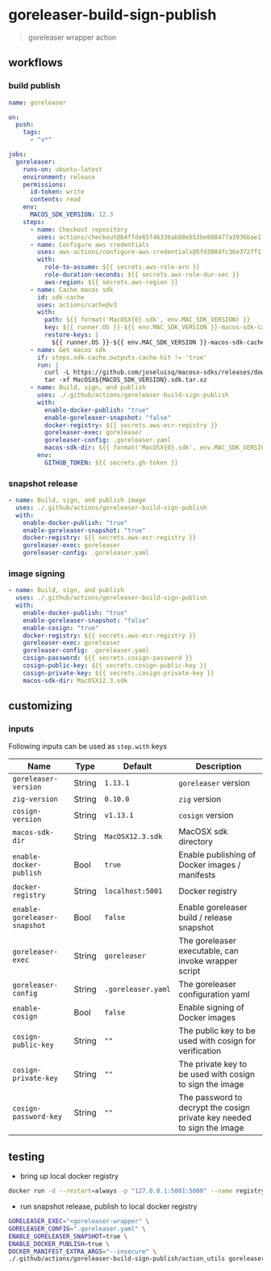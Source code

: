 # goreleaser-build-sign-publish

> goreleaser wrapper action

## workflows

### build publish

```yaml
name: goreleaser

on:
  push:
    tags:
      - "v*"

jobs:
  goreleaser:
    runs-on: ubuntu-latest
    environment: release
    permissions:
      id-token: write
      contents: read
    env:
      MACOS_SDK_VERSION: 12.3
    steps:
      - name: Checkout repository
        uses: actions/checkout@b4ffde65f46336ab88eb53be808477a3936bae11 # v4.1.1
      - name: Configure aws credentials
        uses: aws-actions/configure-aws-credentials@5fd3084fc36e372ff1fff382a39b10d03659f355 # v2.2.0
        with:
          role-to-assume: ${{ secrets.aws-role-arn }}
          role-duration-seconds: ${{ secrets.aws-role-dur-sec }}
          aws-region: ${{ secrets.aws-region }}
      - name: Cache macos sdk
        id: sdk-cache
        uses: actions/cache@v3
        with:
          path: ${{ format('MacOSX{0}.sdk', env.MAC_SDK_VERSION) }}
          key: ${{ runner.OS }}-${{ env.MAC_SDK_VERSION }}-macos-sdk-cache-${{ hashFiles('**/SDKSettings.json') }}
          restore-keys: |
            ${{ runner.OS }}-${{ env.MAC_SDK_VERSION }}-macos-sdk-cache-
      - name: Get macos sdk
        if: steps.sdk-cache.outputs.cache-hit != 'true'
        run: |
          curl -L https://github.com/joseluisq/macosx-sdks/releases/download/${MACOS_SDK_VERSION}/MacOSX${MACOS_SDK_VERSION}.sdk.tar.xz > MacOSX${MACOS_SDK_VERSION}.sdk.tar.xz
          tar -xf MacOSX${MACOS_SDK_VERSION}.sdk.tar.xz
      - name: Build, sign, and publish
        uses: ./.github/actions/goreleaser-build-sign-publish
        with:
          enable-docker-publish: "true"
          enable-goreleaser-snapshot: "false"
          docker-registry: ${{ secrets.aws-ecr-registry }}
          goreleaser-exec: goreleaser
          goreleaser-config: .goreleaser.yaml
          macos-sdk-dir: ${{ format('MacOSX{0}.sdk', env.MAC_SDK_VERSION) }}
        env:
          GITHUB_TOKEN: ${{ secrets.gh-token }}
```

### snapshot release

```yaml
- name: Build, sign, and publish image
  uses: ./.github/actions/goreleaser-build-sign-publish
  with:
    enable-docker-publish: "true"
    enable-goreleaser-snapshot: "true"
    docker-registry: ${{ secrets.aws-ecr-registry }}
    goreleaser-exec: goreleaser
    goreleaser-config: .goreleaser.yaml
```

### image signing

```yaml
- name: Build, sign, and publish
  uses: ./.github/actions/goreleaser-build-sign-publish
  with:
    enable-docker-publish: "true"
    enable-goreleaser-snapshot: "false"
    enable-cosign: "true"
    docker-registry: ${{ secrets.aws-ecr-registry }}
    goreleaser-exec: goreleaser
    goreleaser-config: .goreleaser.yaml
    cosign-password: ${{ secrets.cosign-password }}
    cosign-public-key: ${{ secrets.cosign-public-key }}
    cosign-private-key: ${{ secrets.cosign-private-key }}
    macos-sdk-dir: MacOSX12.3.sdk
```

## customizing

### inputs

Following inputs can be used as `step.with` keys

| Name                         | Type   | Default            | Description                                                             |
| ---------------------------- | ------ | ------------------ | ----------------------------------------------------------------------- |
| `goreleaser-version`         | String | `1.13.1`           | `goreleaser` version                                                    |
| `zig-version`                | String | `0.10.0`           | `zig` version                                                           |
| `cosign-version`             | String | `v1.13.1`          | `cosign` version                                                        |
| `macos-sdk-dir`              | String | `MacOSX12.3.sdk`   | MacOSX sdk directory                                                    |
| `enable-docker-publish`      | Bool   | `true`             | Enable publishing of Docker images / manifests                          |
| `docker-registry`            | String | `localhost:5001`   | Docker registry                                                         |
| `enable-goreleaser-snapshot` | Bool   | `false`            | Enable goreleaser build / release snapshot                              |
| `goreleaser-exec`            | String | `goreleaser`       | The goreleaser executable, can invoke wrapper script                    |
| `goreleaser-config`          | String | `.goreleaser.yaml` | The goreleaser configuration yaml                                       |
| `enable-cosign`              | Bool   | `false`            | Enable signing of Docker images                                         |
| `cosign-public-key`          | String | `""`               | The public key to be used with cosign for verification                  |
| `cosign-private-key`         | String | `""`               | The private key to be used with cosign to sign the image                |
| `cosign-password-key`        | String | `""`               | The password to decrypt the cosign private key needed to sign the image |

## testing

- bring up local docker registry

```sh
docker run -d --restart=always -p "127.0.0.1:5001:5000" --name registry registry:2
```

- run snapshot release, publish to local docker registry

```sh
GORELEASER_EXEC="<goreleaser-wrapper" \
GORELEASER_CONFIG=".goreleaser.yaml" \
ENABLE_GORELEASER_SNAPSHOT=true \
ENABLE_DOCKER_PUBLISH=true \
DOCKER_MANIFEST_EXTRA_ARGS="--insecure" \
./.github/actions/goreleaser-build-sign-publish/action_utils goreleaser_release
```
